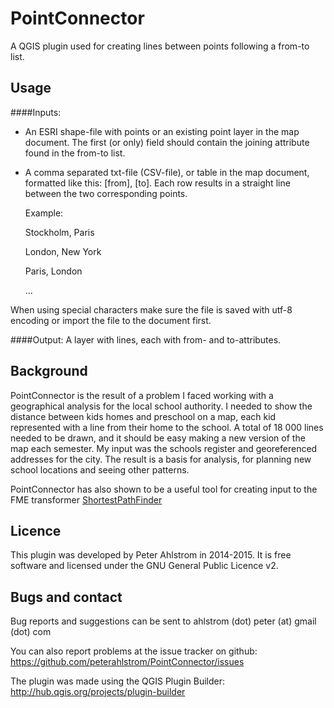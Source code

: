 PointConnector
==============

A QGIS plugin used for creating lines between points following a from-to list.

Usage
-------

####Inputs:

* An ESRI shape-file with points or an existing point layer in the map document.
The first (or only) field should contain the joining attribute found in the from-to list.

* A comma separated txt-file (CSV-file), or table in the map document, formatted like this: [from], [to].
Each row results in a straight line between the two corresponding points.

  Example:

  Stockholm, Paris

  London, New York

  Paris, London

  ...

When using special characters make sure the file is saved with utf-8 encoding or import the file to the document first.


####Output:
A layer with lines, each with from- and to-attributes.


Background
----------

PointConnector is the result of a problem I faced working with a geographical analysis for the local school authority. I needed to show the distance between kids homes and preschool on a map, each kid represented with a line from their home to the school. A total of 18 000 lines needed to be drawn, and it should be easy making a new version of the map each semester. My input was the schools register and georeferenced addresses for the city.
The result is a basis for analysis, for planning new school locations and seeing other patterns.

PointConnector has also shown to be a useful tool for creating input to the FME transformer [ShortestPathFinder](http://fmepedia.safe.com/articles/Samples_and_Demos/Find-the-Shortest-Path-Between-a-Start-and-End-Point)


Licence
-------

This plugin was developed by Peter Ahlstrom in 2014-2015.
It is free software and licensed under the GNU General Public Licence v2.


Bugs and contact
----------------

Bug reports and suggestions can be sent to 
ahlstrom (dot) peter (at) gmail (dot) com 

You can also report problems at the issue tracker on github:
https://github.com/peterahlstrom/PointConnector/issues


The plugin was made using the QGIS Plugin Builder: http://hub.qgis.org/projects/plugin-builder
